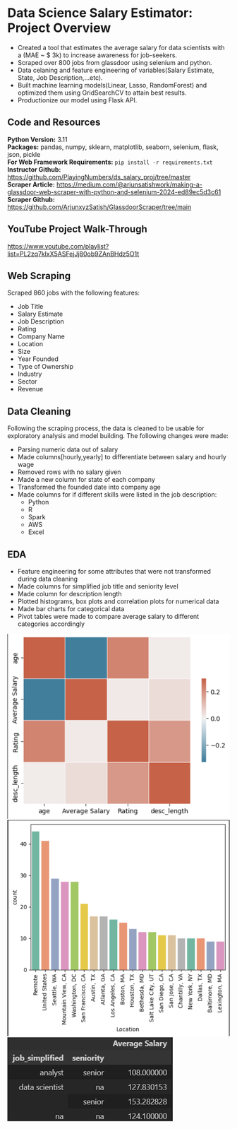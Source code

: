 # Data Science Salary Estimator: Project Overview
* Created a tool that estimates the average salary for data scientists with a (MAE ~ $ 3k) to increase awareness for job-seekers.
* Scraped over 800 jobs from glassdoor using selenium and python.
* Data celaning and feature engineering of variables(Salary Estimate, State, Job Description,...etc).
* Built machine learning models(Linear, Lasso, RandomForest) and optimized them using GridSearchCV to attain best results.
* Productionize our model using Flask API.

## Code and Resources
**Python Version:** 3.11                                                                                                                                                                                                                         
**Packages:** pandas, numpy, sklearn, matplotlib, seaborn, selenium, flask, json, pickle                                                                                                                                                         
**For Web Framework Requirements:** ```pip install -r requirements.txt```                                                                                                                                                                        
**Instructor Github:** https://github.com/PlayingNumbers/ds_salary_proj/tree/master                                                                                                                                                             
**Scraper Article:** https://medium.com/@arjunsatishwork/making-a-glassdoor-web-scraper-with-python-and-selenium-2024-ed89ec5d3c61                                                                                                               
**Scraper Github:** https://github.com/ArjunxyzSatish/GlassdoorScraper/tree/main

## YouTube Project Walk-Through
https://www.youtube.com/playlist?list=PL2zq7klxX5ASFejJj80ob9ZAnBHdz5O1t                                                                                                                                                                 

## Web Scraping
Scraped 860 jobs with the following features:
* Job Title
* Salary Estimate
* Job Description
* Rating
* Company Name
* Location
* Size
* Year Founded
* Type of Ownership
* Industry
* Sector
* Revenue

## Data Cleaning
Following the scraping process, the data is cleaned to be usable for exploratory analysis and model building. The following changes were made:
* Parsing numeric data out of salary
* Made columns[hourly,yearly] to differentiate between salary and hourly wage
* Removed rows with no salary given
* Made a new column for state of each company
* Transformed the founded date into company age
* Made columns for if different skills were listed in the job description:
   * Python
   * R
   * Spark
   * AWS
   * Excel

## EDA
* Feature engineering for some attributes that were not transformed during data cleaning
 * Made columns for simplified job title and seniority level
 * Made column for description length
* Plotted histograms, box plots and correlation plots for numerical data
* Made bar charts for categorical data
* Pivot tables were made to compare average salary to different categories accordingly

![alt text](https://github.com/amrshadyy/ds_salary_project/blob/master/Correlation_Plot.png)
![alt text](https://github.com/amrshadyy/ds_salary_project/blob/master/BarChart.png)
![alt text](https://github.com/amrshadyy/ds_salary_project/blob/master/Pivot_Table.png)







